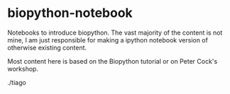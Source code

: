 biopython-notebook
==================

Notebooks to introduce biopython. The vast majority of the content is
not mine, I am just responsible for making a ipython notebook version
of otherwise existing content.

Most content here is based on the Biopython tutorial or on Peter Cock's
workshop.

./tiago
